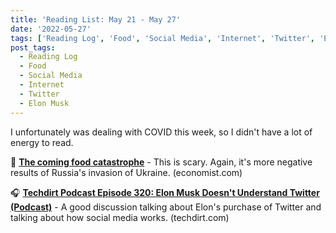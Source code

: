 ```yaml
---
title: 'Reading List: May 21 - May 27'
date: '2022-05-27'
tags: ['Reading Log', 'Food', 'Social Media', 'Internet', 'Twitter', 'Elon Musk']
post_tags:
  - Reading Log
  - Food
  - Social Media
  - Internet
  - Twitter
  - Elon Musk
---
```


I unfortunately was dealing with COVID this week, so I didn't have a lot of energy to read.
<!-- excerpt -->

🌾 [**The coming food catastrophe**](https://www.economist.com/leaders/2022/05/19/the-coming-food-catastrophe) - This is scary. Again, it's more negative results of Russia's invasion of Ukraine. <span className="domain-name">(economist.com)</span>

🎧 [**Techdirt Podcast Episode 320: Elon Musk Doesn't Understand Twitter (Podcast)**](https://www.techdirt.com/2022/05/17/techdirt-podcast-episode-320-elon-musk-doesnt-understand-twitter/) - A good discussion talking about Elon's purchase of Twitter and talking about how social media works. <span className="domain-name">(techdirt.com)</span>